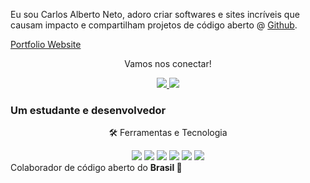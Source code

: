 <link rel="stylesheet" href="../css/social-circles.min.css">
<p>Eu sou Carlos Alberto Neto, adoro criar softwares e sites incríveis que causam impacto e compartilham projetos de código aberto @ <a href="https://github.com/caneto">Github</a>.</p>

<p><a href="http://caneto.github.io/">Portfolio Website</a></p>
<p align="center">Vamos nos conectar!</p>
<p align="center">
<a href="https://www.facebook.com/carlos.albertoneto.75">
    <img src="https://img.shields.io/badge/Facebook-1877F2?style=for-the-badge&logo=facebook&logoColor=white" />
</a>
<!--<a href="https://www.twitter.com/canetorj/">
    <img src="https://img.shields.io/badge/Twitter-1DA1F2?style=for-the-badge&logo=twitter&logoColor=white" />
</a>-->
<a href="https://caneto.github.io/">
    <img src="https://img.shields.io/badge/Portfolio-12100E?style=for-the-badge&logo=medium&logoColor=white" />
</a>
<!--<a href="https://stackoverflow.com/users/12297382/zunairpervaiz">
    <img src="https://img.shields.io/badge/Stack_Overflow-FE7A16?style=for-the-badge&logo=stack-overflow&logoColor=white" />
</a>-->
 </p>

### Um estudante e desenvolvedor

<!--
**caneto/caneto** is a ✨ _special_ ✨ repository because its `README.md` (this file) appears on your GitHub profile.

Here are some ideas to get you started:

- 🔭 I’m currently working on ...
- 🌱 I’m currently learning ...
- 👯 I’m looking to collaborate on ...
- 🤔 I’m looking for help with ...
- 💬 Ask me about ...
- 📫 How to reach me: ...
- 😄 Pronouns: ...
- ⚡ Fun fact: ...
-->
<div align="center">
<p align="center">🛠 Ferramentas e Tecnologia</p>
<img src="https://img.shields.io/badge/Flutter-02569B?style=for-the-badge&logo=flutter&logoColor=white" />
<img src="https://img.shields.io/badge/Dart-0175C2?style=for-the-badge&logo=dart&logoColor=white" />
<img src="https://img.shields.io/badge/firebase-ffca28?style=for-the-badge&logo=firebase&logoColor=black" />
<img src="https://img.shields.io/badge/Python-FFD43B?style=for-the-badge&logo=python&logoColor=darkgreen" />
<img src="https://img.shields.io/badge/Git-F05032?style=for-the-badge&logo=git&logoColor=white" />
<img src="https://img.shields.io/badge/-c++-black?style=for-the-badge&logo=c%2B%2B&logoColor=white" />
<!-- <img src="https://img.shields.io/badge/Java-white?style=for-the-badge&
logo=Java&logoColor=black" /> -->

</div>
Colaborador de código aberto do <b>Brasil<b> 💚
